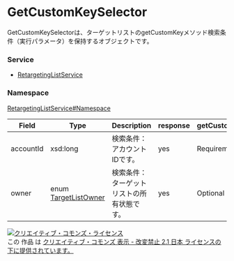 

# GetCustomKeySelector

GetCustomKeySelectorは、ターゲットリストのgetCustomKeyメソッド検索条件（実行パラメータ）を保持するオブジェクトです。

### Service

+ [RetargetingListService](../../services/RetargetingListService.md)

### Namespace

[RetargetingListService#Namespace](../../services/RetargetingListService.md#namespace)

| Field | Type | Description | response | getCustomKey |
| ----- | ---- | ----------- | -------- | --------- |
| accountId | xsd:long | 検索条件：アカウントIDです。 | yes | Requirement | |
| owner | enum [TargetListOwner](./TargetListOwner.md) | 検索条件：ターゲットリストの所有状態です。 | yes | Optional | |

<a rel="license" href="http://creativecommons.org/licenses/by-nd/2.1/jp/"><img alt="クリエイティブ・コモンズ・ライセンス" style="border-width:0" src="https://i.creativecommons.org/l/by-nd/2.1/jp/88x31.png" /></a><br />この 作品 は <a rel="license" href="http://creativecommons.org/licenses/by-nd/2.1/jp/">クリエイティブ・コモンズ 表示 - 改変禁止 2.1 日本 ライセンスの下に提供されています。</a>
